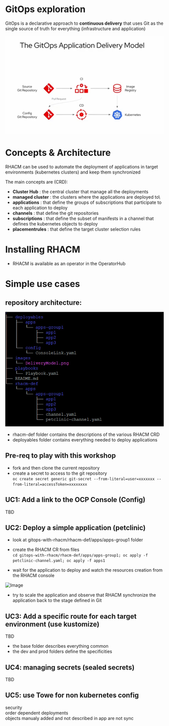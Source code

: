 GitOps exploration
=====================
GitOps is a declarative approach to **continuous delivery** that uses Git as the single source of truth for everything (infrastructure and application)

![Image](./images/DeliveryModel.png)

Concepts & Architecture
=====================
RHACM can be used to automate the deployment of applications in target environments (kubernetes clusters) and keep them synchronized 

The main concepts are (CRD):

- **Cluster Hub** : the central cluster that manage all the deployments
- **managed cluster** : the clusters where the applications are deployed to\
- **applications** : that define the groups of subscriptions that participate to each application to deploy
- **channels** : that define the git repositories
- **subscriptions** : that define the subset of manifests in a channel that defines the kubernetes objects to deploy
- **placementrules** : that define the target cluster selection rules

Installing RHACM
=====================
- RHACM is available as an operator in the OperatorHub

Simple use cases
=====================

repository architecture:
------------------------
![Image](./images/tree.jpg)

  - rhacm-def folder contains the descriptions of the various RHACM CRD
  - deployables folder contains everything needed to deploy applications

Pre-req to play with this workshop
----------------------------------
- fork and then clone the current repository
- create a secret to access to the git repository\
`oc create secret generic git-secret --from-literal=user=xxxxxxx --from-literal=accessToken=xxxxxxxx`


UC1: Add a link to the OCP Console (Config)
-------------------------------------------
TBD


UC2: Deploy a simple application (petclinic)
--------------------------------------------
- look at gitops-with-rhacm/rhacm-def/apps/apps-group1 folder

- create the RHACM CR from files\
`cd gitops-with-rhacm/rhacm-def/apps/apps-group1; oc apply -f petclinic-channel.yaml; oc apply -f apps1`

- wait for the application to deploy and watch the resources creation from the RHACM console

![Image](./images/petclinic-sync.jpg)

- try to scale the application and observe that RHACM synchronize the application back to the stage defined in Git

UC3: Add a specific route for each target environment (use kustomize)
---------------------------------------------------------------
TBD

- the base folder describes everything common
- the dev and prod folders define the specificities

UC4: managing secrets (sealed secrets)
-------------------------------------

TBD

UC5: use Towe for non kubernetes config
---------------------------------------


security\
order dependent deployments\
objects manualy added and not described in app are not sync
